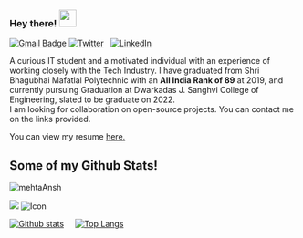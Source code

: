 ### Hey there! <img src="https://raw.githubusercontent.com/MartinHeinz/MartinHeinz/master/wave.gif" width="30px">

[![Gmail Badge](https://img.shields.io/badge/8anshmehta@gmail.com-c14438?style=flat&logo=Gmail&logoColor=white)](mailto:8anshmehta@gmail.com) 
[![Twitter][1.2]][1] &nbsp; [![LinkedIn][2.2]][2]

<!-- Icons -->

[1.2]: http://i.imgur.com/wWzX9uB.png (twitter icon without padding)
[2.2]: https://raw.githubusercontent.com/MartinHeinz/MartinHeinz/master/linkedin-3-16.png (LinkedIn icon without padding)

<!-- Links to your social media accounts -->

[1]: https://twitter.com/mehtansh
[2]: https://www.linkedin.com/in/mehtansh/
  A curious IT student and a motivated individual with an experience of working closely with the Tech Industry.
  I have graduated from Shri Bhagubhai Mafatlal Polytechnic with an <b>All India Rank of 89</b> at 2019, and currently pursuing Graduation at Dwarkadas J. Sanghvi College of Engineering, slated to be graduate on 2022.
  <br/>I am looking for collaboration on open-source projects. You can contact me on the links provided.
</p><p align='left'> You can view my resume <a href='https://drive.google.com/file/d/1jAamWwWBkQiTtiikc6iSVxyJyzrcXIwz/view?usp=sharing' target=_blank><u>here</u>.</a></p>

## Some of my Github Stats!
<p align=left> <img src=https://komarev.com/ghpvc/?username=mehtaAnsh alt=mehtaAnsh /> </p>

![](https://img.shields.io/badge/Code-JavaScript-informational?style=flat&logo=data:image/svg%2bxml;base64,<BASE64_DATA>)
![Icon](https://img.shields.io/badge/visual%20studio%20code-blue.svg?logo=visual%20studio%20code)

[![Github stats](https://github-readme-stats.vercel.app/api?username=mehtaAnsh&show_icons=true&include_all_commits=true)](https://github.com/mehtaAnsh/github-readme-stats)
&nbsp; &nbsp;
[![Top Langs](https://github-readme-stats.vercel.app/api/top-langs/?username=mehtaAnsh&layout=compact)](https://github.com/mehtaAnsh/github-readme-stats)
<!--
**mehtaAnsh/mehtaAnsh** is a ✨ _special_ ✨ repository because its `README.md` (this file) appears on your GitHub profile.

Here are some ideas to get you started:

- 🔭 I’m currently working on ...
- 🌱 I’m currently learning ...
- 👯 I’m looking to collaborate on ...
- 🤔 I’m looking for help with ...
- 💬 Ask me about ...
- 📫 How to reach me: ...
- 😄 Pronouns: ...
- ⚡ Fun fact: ...
-->
